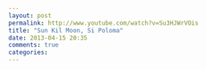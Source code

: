```yaml
---
layout: post
permalink: http://www.youtube.com/watch?v=Su3HJWrVOis
title: "Sun Kil Moon, Si Poloma"
date: 2013-04-15 20:35
comments: true
categories: 
---
```

